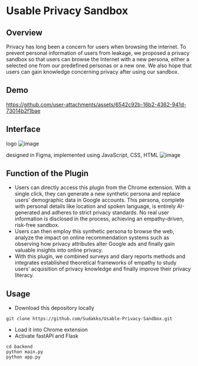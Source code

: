 # Usable Privacy Sandbox
## Overview
Privacy has long been a concern for users when browsing the internet. To prevent personal information of users from leakage, we proposed a privacy sandbox so that users can browse the Internet with a new persona, either a selected one from our predefined personas or a new one. We also hope that users can gain knowledge concerning privacy after using our sandbox. 

## Demo
https://github.com/user-attachments/assets/6542c92b-16b2-4362-941d-73014b2f1bae

## Interface
logo
![image](https://github.com/user-attachments/assets/c34e8c4e-ecb6-409f-938c-e18b3ed75694)

designed in Figma, implemented using JavaScript, CSS, HTML
![image](https://github.com/user-attachments/assets/9dd4d031-26b6-4aae-a5dd-ce762637de90)

## Function of the Plugin
- Users can directly access this plugin from the Chrome extension. With a single click, they can generate a new synthetic persona and replace users' demographic data in Google accounts. This persona, complete with personal details like location and spoken language, is entirely AI-generated and adheres to strict privacy standards. No real user information is disclosed in the process, achieving an empathy-driven, risk-free sandbox.
- Users can then employ this synthetic persona to browse the web, analyze the impact on online recommendation systems such as observing how privacy attributes alter Google ads and finally gain valuable insights into online privacy.
- With this plugin, we combined surveys and diary reports methods and integrates established theoretical frameworks of empathy to study users’ acquisition of privacy knowledge and finally improve their privacy literacy.

## Usage
- Download this depository locally
```
git clone https://github.com/Sudakks/Usable-Privacy-Sandbox.git
```
- Load it into Chrome extension
- Activate fastAPI and Flask
```
cd backend
python main.py
python app.py
```
